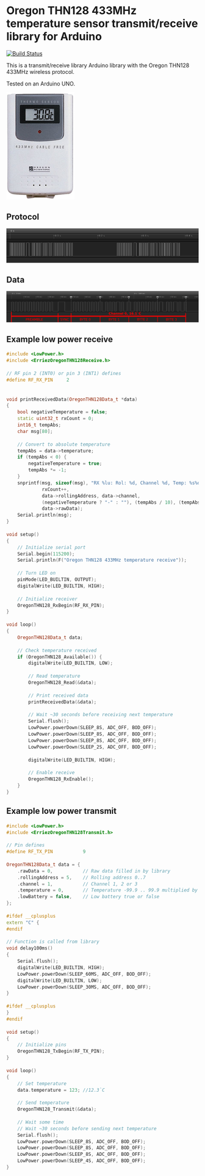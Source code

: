 # Oregon THN128 433MHz temperature sensor transmit/receive library for Arduino
[![Build Status](https://travis-ci.org/Erriez/ErriezOregonTHN128.svg?branch=master)](https://travis-ci.org/Erriez/ErriezOregonTHN128)

This is a transmit/receive library Arduino library with the Oregon THN128 433MHz wireless protocol.

Tested on an Arduino UNO.

![Oregon THN128](https://raw.githubusercontent.com/Erriez/ErriezOregonTHN128/master/extras/OregonTHN128.png)


## Protocol

![Oregon THN128 Protocol](https://raw.githubusercontent.com/Erriez/ErriezOregonTHN128/master/extras/OregonTHN128Protocol.png)


## Data

![Oregon THN128 Temperature 16.6](https://raw.githubusercontent.com/Erriez/ErriezOregonTHN128/master/extras/OregonTHN128Temperature16.6.png)


## Example low power receive

```c++
#include <LowPower.h>
#include <ErriezOregonTHN128Receive.h>

// RF pin 2 (INT0) or pin 3 (INT1) defines
#define RF_RX_PIN     2


void printReceivedData(OregonTHN128Data_t *data)
{
    bool negativeTemperature = false;
    static uint32_t rxCount = 0;
    int16_t tempAbs;
    char msg[80];

    // Convert to absolute temperature
    tempAbs = data->temperature;
    if (tempAbs < 0) {
        negativeTemperature = true;
        tempAbs *= -1;
    }
    snprintf(msg, sizeof(msg), "RX %lu: Rol: %d, Channel %d, Temp: %s%d.%d, Low batt: %d (0x%08lx)",
             rxCount++,
             data->rollingAddress, data->channel,
             (negativeTemperature ? "-" : ""), (tempAbs / 10), (tempAbs % 10), data->lowBattery,
             data->rawData);
    Serial.println(msg);
}

void setup()
{
    // Initialize serial port
    Serial.begin(115200);
    Serial.println(F("Oregon THN128 433MHz temperature receive"));

    // Turn LED on
    pinMode(LED_BUILTIN, OUTPUT);
    digitalWrite(LED_BUILTIN, HIGH);

    // Initialize receiver
    OregonTHN128_RxBegin(RF_RX_PIN);
}

void loop()
{
    OregonTHN128Data_t data;

    // Check temperature received
    if (OregonTHN128_Available()) {
        digitalWrite(LED_BUILTIN, LOW);
      
        // Read temperature
        OregonTHN128_Read(&data);

        // Print received data
        printReceivedData(&data);

        // Wait ~30 seconds before receiving next temperature
        Serial.flush();
        LowPower.powerDown(SLEEP_8S, ADC_OFF, BOD_OFF);
        LowPower.powerDown(SLEEP_8S, ADC_OFF, BOD_OFF);
        LowPower.powerDown(SLEEP_8S, ADC_OFF, BOD_OFF);
        LowPower.powerDown(SLEEP_2S, ADC_OFF, BOD_OFF);

        digitalWrite(LED_BUILTIN, HIGH);

        // Enable receive
        OregonTHN128_RxEnable();
    }
}
```





## Example low power transmit

```c++
#include <LowPower.h>
#include <ErriezOregonTHN128Transmit.h>

// Pin defines
#define RF_TX_PIN           9

OregonTHN128Data_t data = {
    .rawData = 0,           // Raw data filled in by library
    .rollingAddress = 5,    // Rolling address 0..7
    .channel = 1,           // Channel 1, 2 or 3
    .temperature = 0,     	// Temperature -99.9 .. 99.9 multiplied by 10
    .lowBattery = false,	// Low battery true or false
};

#ifdef __cplusplus
extern "C" {
#endif

// Function is called from library
void delay100ms()
{
    Serial.flush();
    digitalWrite(LED_BUILTIN, HIGH);
    LowPower.powerDown(SLEEP_60MS, ADC_OFF, BOD_OFF);
    digitalWrite(LED_BUILTIN, LOW);
    LowPower.powerDown(SLEEP_30MS, ADC_OFF, BOD_OFF);
}

#ifdef __cplusplus
}
#endif

void setup()
{
    // Initialize pins
    OregonTHN128_TxBegin(RF_TX_PIN);
}

void loop()
{
    // Set temperature
    data.temperature = 123; //12.3`C
    
    // Send temperature
    OregonTHN128_Transmit(&data);
    
    // Wait some time
    // Wait ~30 seconds before sending next temperature
    Serial.flush();
    LowPower.powerDown(SLEEP_8S, ADC_OFF, BOD_OFF);
    LowPower.powerDown(SLEEP_8S, ADC_OFF, BOD_OFF);
    LowPower.powerDown(SLEEP_8S, ADC_OFF, BOD_OFF);
    LowPower.powerDown(SLEEP_4S, ADC_OFF, BOD_OFF);
}
```
